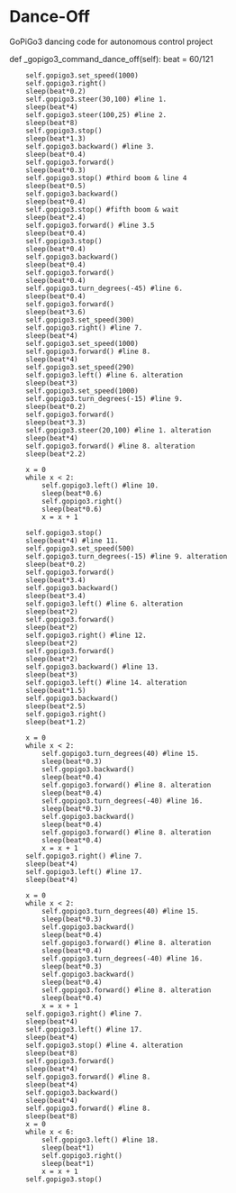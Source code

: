 # Dance-Off
GoPiGo3 dancing code for autonomous control project

def _gopigo3_command_dance_off(self):
        beat = 60/121
        
        self.gopigo3.set_speed(1000)
        self.gopigo3.right()
        sleep(beat*0.2)
        self.gopigo3.steer(30,100) #line 1.
        sleep(beat*4)
        self.gopigo3.steer(100,25) #line 2.
        sleep(beat*8) 
        self.gopigo3.stop()
        sleep(beat*1.3)
        self.gopigo3.backward() #line 3.
        sleep(beat*0.4)
        self.gopigo3.forward()
        sleep(beat*0.3)
        self.gopigo3.stop() #third boom & line 4
        sleep(beat*0.5)
        self.gopigo3.backward()
        sleep(beat*0.4)
        self.gopigo3.stop() #fifth boom & wait
        sleep(beat*2.4)
        self.gopigo3.forward() #line 3.5
        sleep(beat*0.4)
        self.gopigo3.stop()
        sleep(beat*0.4)
        self.gopigo3.backward()
        sleep(beat*0.4)
        self.gopigo3.forward()
        sleep(beat*0.4)
        self.gopigo3.turn_degrees(-45) #line 6.
        sleep(beat*0.4)
        self.gopigo3.forward()
        sleep(beat*3.6)
        self.gopigo3.set_speed(300)
        self.gopigo3.right() #line 7.
        sleep(beat*4)
        self.gopigo3.set_speed(1000) 
        self.gopigo3.forward() #line 8.
        sleep(beat*4) 
        self.gopigo3.set_speed(290) 
        self.gopigo3.left() #line 6. alteration 
        sleep(beat*3)
        self.gopigo3.set_speed(1000) 
        self.gopigo3.turn_degrees(-15) #line 9. 
        sleep(beat*0.2) 
        self.gopigo3.forward() 
        sleep(beat*3.3)
        self.gopigo3.steer(20,100) #line 1. alteration
        sleep(beat*4)
        self.gopigo3.forward() #line 8. alteration
        sleep(beat*2.2) 
        
        x = 0
        while x < 2:
            self.gopigo3.left() #line 10.
            sleep(beat*0.6)
            self.gopigo3.right()
            sleep(beat*0.6)
            x = x + 1
        
        self.gopigo3.stop()
        sleep(beat*4) #line 11.
        self.gopigo3.set_speed(500)
        self.gopigo3.turn_degrees(-15) #line 9. alteration
        sleep(beat*0.2) 
        self.gopigo3.forward() 
        sleep(beat*3.4)
        self.gopigo3.backward()
        sleep(beat*3.4)
        self.gopigo3.left() #line 6. alteration 
        sleep(beat*2)
        self.gopigo3.forward()
        sleep(beat*2)
        self.gopigo3.right() #line 12.  
        sleep(beat*2)
        self.gopigo3.forward()
        sleep(beat*2)
        self.gopigo3.backward() #line 13.  
        sleep(beat*3)
        self.gopigo3.left() #line 14. alteration
        sleep(beat*1.5)
        self.gopigo3.backward()
        sleep(beat*2.5)
        self.gopigo3.right()
        sleep(beat*1.2)
           
        x = 0
        while x < 2:
            self.gopigo3.turn_degrees(40) #line 15.
            sleep(beat*0.3) 
            self.gopigo3.backward()
            sleep(beat*0.4)
            self.gopigo3.forward() #line 8. alteration
            sleep(beat*0.4)
            self.gopigo3.turn_degrees(-40) #line 16.
            sleep(beat*0.3) 
            self.gopigo3.backward()
            sleep(beat*0.4)
            self.gopigo3.forward() #line 8. alteration
            sleep(beat*0.4)
            x = x + 1
        self.gopigo3.right() #line 7.
        sleep(beat*4)
        self.gopigo3.left() #line 17.
        sleep(beat*4)
        
        x = 0
        while x < 2:
            self.gopigo3.turn_degrees(40) #line 15.
            sleep(beat*0.3) 
            self.gopigo3.backward()
            sleep(beat*0.4)
            self.gopigo3.forward() #line 8. alteration
            sleep(beat*0.4)
            self.gopigo3.turn_degrees(-40) #line 16.
            sleep(beat*0.3) 
            self.gopigo3.backward()
            sleep(beat*0.4)
            self.gopigo3.forward() #line 8. alteration
            sleep(beat*0.4)
            x = x + 1
        self.gopigo3.right() #line 7.
        sleep(beat*4)
        self.gopigo3.left() #line 17.
        sleep(beat*4)
        self.gopigo3.stop() #line 4. alteration
        sleep(beat*8)
        self.gopigo3.forward()
        sleep(beat*4)
        self.gopigo3.forward() #line 8. 
        sleep(beat*4)
        self.gopigo3.backward() 
        sleep(beat*4)
        self.gopigo3.forward() #line 8. 
        sleep(beat*8)
        x = 0
        while x < 6:
            self.gopigo3.left() #line 18.
            sleep(beat*1)
            self.gopigo3.right()
            sleep(beat*1)
            x = x + 1
        self.gopigo3.stop()
